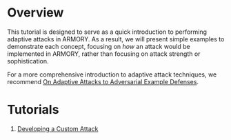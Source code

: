 # Overview

This tutorial is designed to serve as a quick introduction to performing adaptive attacks in ARMORY.  As a result, we will present simple examples to demonstrate each concept, focusing on *how* an attack would be implemented in ARMORY, rather than focusing on attack strength or sophistication.

For a more comprehensive introduction to adaptive attack techniques, we recommend [On Adaptive Attacks to Adversarial Example Defenses](https://arxiv.org/pdf/2002.08347.pdf).

# Tutorials
1. [Developing a Custom Attack](custom_attack.md)